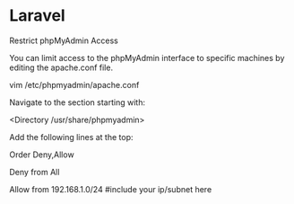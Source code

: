 # Laravel

Restrict phpMyAdmin Access

You can limit access to the phpMyAdmin interface to specific machines by editing the apache.conf file.


vim /etc/phpmyadmin/apache.conf

Navigate to the section starting with:

<Directory /usr/share/phpmyadmin>

Add the following lines at the top:

Order Deny,Allow

Deny from All

Allow from 192.168.1.0/24   #include your ip/subnet here

